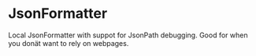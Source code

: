 # JsonFormatter

Local JsonFormatter with suppot for JsonPath debugging.
Good for when you donät want to rely on webpages.
